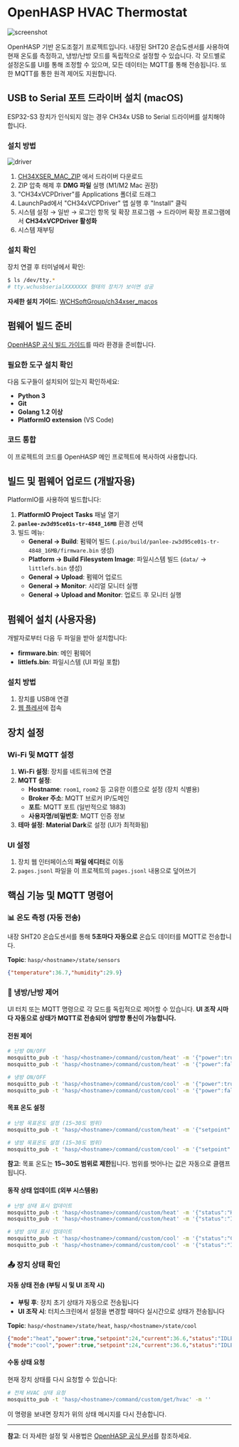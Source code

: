 # OpenHASP HVAC Thermostat

![screenshot](./images/screenshot.png)

OpenHASP 기반 온도조절기 프로젝트입니다. 내장된 SHT20 온습도센서를 사용하여 현재 온도를 측정하고, 냉방/난방 모드를 독립적으로 설정할 수 있습니다. 각 모드별로 설정온도를 UI를 통해 조정할 수 있으며, 모든 데이터는 MQTT를 통해 전송됩니다. 또한 MQTT를 통한 원격 제어도 지원합니다.

## USB to Serial 포트 드라이버 설치 (macOS)

ESP32-S3 장치가 인식되지 않는 경우 CH34x USB to Serial 드라이버를 설치해야 합니다.

### 설치 방법

![driver](./images/driver.png)

1. [CH34XSER_MAC_ZIP](http://www.wch.cn/downloads/CH34XSER_MAC_ZIP.html) 에서 드라이버 다운로드
2. ZIP 압축 해제 후 **DMG 파일** 실행 (M1/M2 Mac 권장)
3. "CH34xVCPDriver"를 Applications 폴더로 드래그
4. LaunchPad에서 "CH34xVCPDriver" 앱 실행 후 "Install" 클릭
5. 시스템 설정 → 일반 → 로그인 항목 및 확장 프로그램 → 드라이버 확장 프로그램에서 **CH34xVCPDriver 활성화**
6. 시스템 재부팅

### 설치 확인

장치 연결 후 터미널에서 확인:

```sh
$ ls /dev/tty.*
# tty.wchusbserialXXXXXXX 형태의 장치가 보이면 성공
```

**자세한 설치 가이드**: [WCHSoftGroup/ch34xser_macos](https://github.com/WCHSoftGroup/ch34xser_macos)

## 펌웨어 빌드 준비

[OpenHASP 공식 빌드 가이드](https://www.openhasp.com/0.7.0/firmware/compiling/local/)를 따라 환경을 준비합니다.

### 필요한 도구 설치 확인

다음 도구들이 설치되어 있는지 확인하세요:

- **Python 3**
- **Git**
- **Golang 1.2 이상**
- **PlatformIO extension** (VS Code)

### 코드 통합

이 프로젝트의 코드를 OpenHASP 메인 프로젝트에 복사하여 사용합니다.

## 빌드 및 펌웨어 업로드 (개발자용)

PlatformIO를 사용하여 빌드합니다:

1. **PlatformIO Project Tasks** 패널 열기
2. **`panlee-zw3d95ce01s-tr-4848_16MB`** 환경 선택
3. 빌드 메뉴:
   - **General → Build**: 펌웨어 빌드 (`.pio/build/panlee-zw3d95ce01s-tr-4848_16MB/firmware.bin` 생성)
   - **Platform → Build Filesystem Image**: 파일시스템 빌드 (`data/` → `littlefs.bin` 생성)
   - **General → Upload**: 펌웨어 업로드
   - **General → Monitor**: 시리얼 모니터 실행
   - **General → Upload and Monitor**: 업로드 후 모니터 실행

## 펌웨어 설치 (사용자용)

개발자로부터 다음 두 파일을 받아 설치합니다:

- **firmware.bin**: 메인 펌웨어
- **littlefs.bin**: 파일시스템 (UI 파일 포함)

### 설치 방법

1. 장치를 USB애 연결
2. [웹 플레셔](https://niot-inc.github.io/openhasp-hvac-thermostat/index.html)에 접속

## 장치 설정

### Wi-Fi 및 MQTT 설정

1. **Wi-Fi 설정**: 장치를 네트워크에 연결
2. **MQTT 설정**:
   - **Hostname**: `room1`, `room2` 등 고유한 이름으로 설정 (장치 식별용)
   - **Broker 주소**: MQTT 브로커 IP/도메인
   - **포트**: MQTT 포트 (일반적으로 1883)
   - **사용자명/비밀번호**: MQTT 인증 정보
3. **테마 설정**: **Material Dark**로 설정 (UI가 최적화됨)

### UI 설정

1. 장치 웹 인터페이스의 **파일 에디터**로 이동
2. `pages.jsonl` 파일을 이 프로젝트의 `pages.jsonl` 내용으로 덮어쓰기

## 핵심 기능 및 MQTT 명령어

### 📊 온도 측정 (자동 전송)

내장 SHT20 온습도센서를 통해 **5초마다 자동으로** 온습도 데이터를 MQTT로 전송합니다.

**Topic**: `hasp/<hostname>/state/sensors`

```json
{"temperature":36.7,"humidity":29.9}
```

### 🔄 냉방/난방 제어

UI 터치 또는 MQTT 명령으로 각 모드를 독립적으로 제어할 수 있습니다. **UI 조작 시마다 자동으로 상태가 MQTT로 전송되어 양방향 통신이 가능합니다.**

#### 전원 제어

```bash
# 난방 ON/OFF
mosquitto_pub -t 'hasp/<hostname>/command/custom/heat' -m '{"power":true}'
mosquitto_pub -t 'hasp/<hostname>/command/custom/heat' -m '{"power":false}'

# 냉방 ON/OFF  
mosquitto_pub -t 'hasp/<hostname>/command/custom/cool' -m '{"power":true}'
mosquitto_pub -t 'hasp/<hostname>/command/custom/cool' -m '{"power":false}'
```

#### 목표 온도 설정

```bash
# 난방 목표온도 설정 (15~30도 범위)
mosquitto_pub -t 'hasp/<hostname>/command/custom/heat' -m '{"setpoint": 30}'

# 냉방 목표온도 설정 (15~30도 범위)
mosquitto_pub -t 'hasp/<hostname>/command/custom/cool' -m '{"setpoint": 24}'
```

**참고**: 목표 온도는 **15~30도 범위로 제한**됩니다. 범위를 벗어나는 값은 자동으로 클램프됩니다.

#### 동작 상태 업데이트 (외부 시스템용)

```bash
# 난방 상태 표시 업데이트
mosquitto_pub -t 'hasp/<hostname>/command/custom/heat' -m '{"status":"HEATING"}'
mosquitto_pub -t 'hasp/<hostname>/command/custom/heat' -m '{"status":"IDLE"}'

# 냉방 상태 표시 업데이트
mosquitto_pub -t 'hasp/<hostname>/command/custom/cool' -m '{"status":"COOLING"}'
mosquitto_pub -t 'hasp/<hostname>/command/custom/cool' -m '{"status":"IDLE"}'
```

### 📤 장치 상태 확인

#### 자동 상태 전송 (부팅 시 및 UI 조작 시)

- **부팅 후**: 장치 초기 상태가 자동으로 전송됩니다
- **UI 조작 시**: 터치스크린에서 설정을 변경할 때마다 실시간으로 상태가 전송됩니다

**Topic**: `hasp/<hostname>/state/heat`, `hasp/<hostname>/state/cool`

```json
{"mode":"heat","power":true,"setpoint":24,"current":36.6,"status":"IDLE"}
{"mode":"cool","power":true,"setpoint":24,"current":36.6,"status":"IDLE"}
```

#### 수동 상태 요청

현재 장치 상태를 다시 요청할 수 있습니다:

```bash
# 전체 HVAC 상태 요청
mosquitto_pub -t 'hasp/<hostname>/command/custom/get/hvac' -m ''
```

이 명령을 보내면 장치가 위의 상태 메시지를 다시 전송합니다.

---

**참고**: 더 자세한 설정 및 사용법은 [OpenHASP 공식 문서](https://www.openhasp.com/)를 참조하세요.
